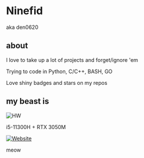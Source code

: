# Ninefid
aka den0620

## about
I love to take up a lot of projects and forget/ignore 'em

Trying to code in Python, C/C++, BASH, GO

Love shiny badges and stars on my repos

## my beast is
![HW](https://img.shields.io/badge/Endeavouros-ASUS_Vivobook_PRO_14X_OLED-0078D6?style=for-the-badge&logo=arch-linux&logoColor=white)

i5-11300H + RTX 3050M

[![Website](https://img.shields.io/website?url=https%3A%2F%2Fdegroland.site)](https://degroland.site)

meow

